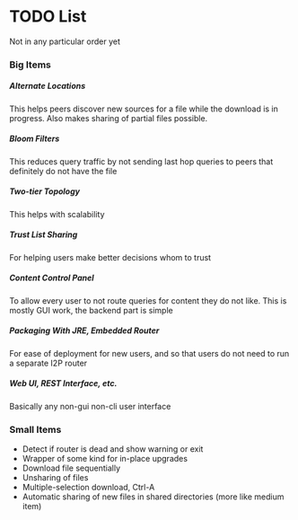 # TODO List

Not in any particular order yet

### Big Items

##### Alternate Locations

This helps peers discover new sources for a file while the download is in progress.  Also makes sharing of partial files possible.

##### Bloom Filters

This reduces query traffic by not sending last hop queries to peers that definitely do not have the file

##### Two-tier Topology

This helps with scalability

##### Trust List Sharing

For helping users make better decisions whom to trust

##### Content Control Panel

To allow every user to not route queries for content they do not like.  This is mostly GUI work, the backend part is simple

##### Packaging With JRE, Embedded Router

For ease of deployment for new users, and so that users do not need to run a separate I2P router

##### Web UI, REST Interface, etc.

Basically any non-gui non-cli user interface

### Small Items

* Detect if router is dead and show warning or exit
* Wrapper of some kind for in-place upgrades
* Download file sequentially
* Unsharing of files
* Multiple-selection download, Ctrl-A
* Automatic sharing of new files in shared directories (more like medium item)
